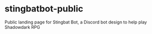 # stingbatbot-public
Public landing page for Stingbat Bot, a Discord bot design to help play Shadowdark RPG

